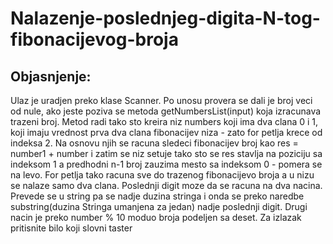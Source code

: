 # Nalazenje-poslednjeg-digita-N-tog-fibonacijevog-broja

##  Objasnjenje:
 Ulaz je uradjen preko klase Scanner. Po unosu provera se dali je broj veci od nule, ako jeste poziva se metoda getNumbersList(input)
 koja izracunava trazeni broj. Metod radi tako sto kreira niz numbers koji ima dva clana 0 i 1, koji imaju vrednost prva dva clana
 fibonacijev niza - zato for petlja krece od indeksa 2. Na osnovu njih se racuna sledeci fibonacijev broj kao res = number1 + number
 i zatim se niz setuje tako sto se res stavlja na poziciju sa indeksom 1 a predhodni n-1 broj zauzima mesto sa indeksom 0 - pomera se
 na levo. For petlja tako racuna sve do trazenog fibonacijevo broja a u nizu se nalaze samo dva clana. Poslednji
 digit moze da se racuna na dva nacina. Prevede se u string pa se nadje duzina stringa i onda se preko naredbe
 substring(duzina Stringa umanjena za jedan) nadje poslednji digit. Drugi nacin je preko number % 10 moduo broja podeljen sa deset.
 Za izlazak pritisnite bilo koji slovni taster
